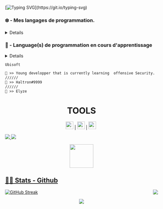 <img src="" alt="" style="max-width: 100%;">


[![Typing SVG](https://readme-typing-svg.herokuapp.com?color=5241F7&background=000000&center=true&multiline=true&width=500&height=100&lines=Salut+!;Je+suis+un+jeune+passionn%C3%A9+d'informatique;N'h%C3%A9site+pas+%C3%A0+aller+%22checker%22+mes+repos+!)](https://git.io/typing-svg)


### ❄️ - Mes langages de programmation.
<details>
<p align="centre">
    <img alt="TypeScript" src="https://img.shields.io/badge/-TypeScript-3178C6?logo=TypeScript&logoColor=white&style=for-the-badge">
</a>
    <img alt="Python" src="https://img.shields.io/badge/-JavaScript-F7DF1E?logo=JavaScript&logoColor=white&style=for-the-badge">
</p>
</details>


### 🧊 - Language(s) de programmation en cours d'apprentissage
<details>
<p align="centre">
    <img alt="HTML" src="https://img.shields.io/badge/-Ruby-CC342D?logo=Ruby&logoColor=white&style=for-the-badge">
</a>
    <img alt="Rust" src="https://img.shields.io/badge/-Rust-000000?logo=Rust&logoColor=white&style=for-the-badge">
</a>
    <img alt="Python" src="https://img.shields.io/badge/-Python-3776AB?logo=Python&logoColor=white&style=for-the-badge">
</a>
( Oui je sais, un language un peu spécial Haha. )
    <img alt="Python" src="https://img.shields.io/badge/-BrainFuck-BA478F?logo=MusicBrainz&logoColor=white&style=for-the-badge">
</a>

</p>
</details>





```diff
Ubisoft

👤 >> Young developper that is currently learning  offensive Security.
//////
📧 >> Haltron#9999
//////
👔 >> Elyze
```
#
<h1 align="center">TOOLS</h1>

<p align="center"> 
	<code><img height="25" src="https://img.shields.io/badge/-Windows-0078D6?logo=Windows&logoColor=white&style=for-the-badge"></code>&nbsp;|
	<code><img height="25" src="https://img.shields.io/badge/-Atom-66595C?logo=Atom&logoColor=white&style=for-the-badge"></code>&nbsp;|
	<code><img height="25" src="https://img.shields.io/badge/-AWS-FF9900?logo=Amazon%20AWS&logoColor=white&style=for-the-badge"></code>&nbsp;
</p>



<a href="https://haltron.cmoi">
   <img src="https://komarev.com/ghpvc/?username=HaltronLePoisson">
</a>
<a href="https://haltron.cmoi">
         <img src="https://img.shields.io/static/v1?label=Website&logo=Accusoft&logoColor=1572B6&message=Click%20Here&color=1572B6">
         </a>

<p align="center">
   <a href="https://haltron.cmoi">
         <img src="https://media.discordapp.net/attachments/790712848984571905/850159226240368650/source.gif" width="78"> 
</p>
    

## 👨‍💻 Stats - Github


<img align="right" src="https://github-readme-stats.vercel.app/api/top-langs/?username=HaltronLePoisson&&theme=dark&background=000000">

[![GitHub Streak](http://github-readme-streak-stats.herokuapp.com?user=HaltronLePoisson&theme=dark&background=000000)](https://git.io/streak-stats)










<p align="center">
  <img src="https://capsule-render.vercel.app/api?type=waving&color=gradient&height=110&section=footer&animation=twinkling"/>
</p>

